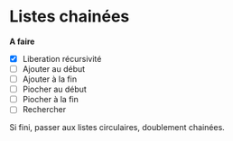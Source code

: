 # Listes chainées 

**A faire**

- [X] Liberation récursivité
- [ ] Ajouter au début
- [ ] Ajouter à la fin
- [ ] Piocher au début
- [ ] Piocher à la fin
- [ ] Rechercher

Si fini, passer aux listes circulaires, doublement chainées.